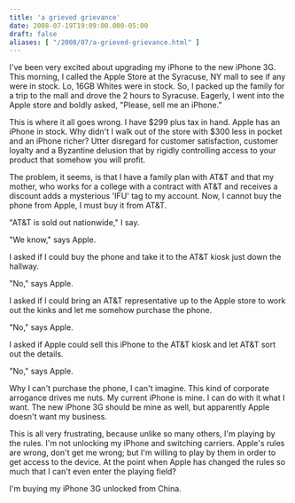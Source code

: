 ```yaml
---
title: 'a grieved grievance'
date: 2008-07-19T19:09:00.000-05:00
draft: false
aliases: [ "/2008/07/a-grieved-grievance.html" ]
---
```


I've been very excited about upgrading my iPhone to the new iPhone 3G. This morning, I called the Apple Store at the Syracuse, NY mall to see if any were in stock. Lo, 16GB Whites were in stock. So, I packed up the family for a trip to the mall and drove the 2 hours to Syracuse. Eagerly, I went into the Apple store and boldly asked, "Please, sell me an iPhone."  
  
This is where it all goes wrong. I have $299 plus tax in hand. Apple has an iPhone in stock. Why didn't I walk out of the store with $300 less in pocket and an iPhone richer? Utter disregard for customer satisfaction, customer loyalty and a Byzantine delusion that by rigidly controlling access to your product that somehow you will profit.  
  
The problem, it seems, is that I have a family plan with AT&T and that my mother, who works for a college with a contract with AT&T and receives a discount adds a mysterious 'IFU' tag to my account. Now, I cannot buy the phone from Apple, I must buy it from AT&T.  
  
"AT&T is sold out nationwide," I say.  
  
"We know," says Apple.  
  
I asked if I could buy the phone and take it to the AT&T kiosk just down the hallway.  
  
"No," says Apple.  
  
I asked if I could bring an AT&T representative up to the Apple store to work out the kinks and let me somehow purchase the phone.  
  
"No," says Apple.  
  
I asked if Apple could sell this iPhone to the AT&T kiosk and let AT&T sort out the details.  
  
"No," says Apple.  
  
Why I can't purchase the phone, I can't imagine. This kind of corporate arrogance drives me nuts. My current iPhone is mine. I can do with it what I want. The new iPhone 3G should be mine as well, but apparently Apple doesn't want my business.  
  
This is all very frustrating, because unlike so many others, I'm playing by the rules. I'm not unlocking my iPhone and switching carriers. Apple's rules are wrong, don't get me wrong; but I'm willing to play by them in order to get access to the device. At the point when Apple has changed the rules so much that I can't even enter the playing field?  
  
I'm buying my iPhone 3G unlocked from China.